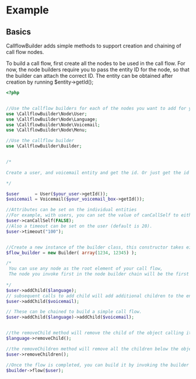 # Example

## Basics

CallflowBuilder adds simple methods to support creation and chaining of call flow nodes.  


To build a call flow, first create all the nodes to be used in the call flow. For now, the node builders require you to pass the entity ID for the node, so that the builder can attach the correct ID.
The entity can be obtained after creation by running $entity->getId();  

```php
<?php


//Use the callflow builders for each of the nodes you want to add for your callflow. 
use \CallflowBuilder\Node\User; 
use \CallflowBuilder\Node\Language;
use \CallflowBuilder\Node\Voicemail; 
use \CallflowBuilder\Node\Menu; 

//Use the callflow builder
use \CallflowBuilder\Builder;


/* 
    
Create a user, and voicemail entity and get the id. Or just get the id an existing entity from the sdk. 

*/

$user      = User($your_user->getId());
$voicemail = Voicemail($your_voicemail_box->getId());

//Attributes can be set on the individual entities
//For example, with users, you can set the value of canCallSelf to either true for false (default is FALSE). 
$user->canCallSelf(FALSE); 
//Also a timeout can be set on the user (default is 20). 
$user->timeout("100"); 


//Create a new instance of the builder class, this constructor takes either patterns or phone numbers as arguments
$flow_builder = new Builder( array(1234, 12345) );

/*
 You can use any node as the root element of your call flow, 
 The node you invoke first in the node builder chain will be the first element in the callflow.
  
*/
$user->addChild($language);
// subsequent calls to add child will add additional children to the end of the call flow. 
$user->addChild($voicemail); 

// These can be chained to build a simple call flow.
$user->addChild($language)->addChild($voicemail); 


//the removeChild method will remove the child of the object calling it, preserve rest of the chain. 
$language->removeChild(); 

//the removeChildren method will remove all the children below the object calling it.
$user->removeChildren(); 

//Once the flow is completed, you can build it by invoking the builder flow() method, passing the root object you used to build your flow nodes.
$builder->flow($user);







```
